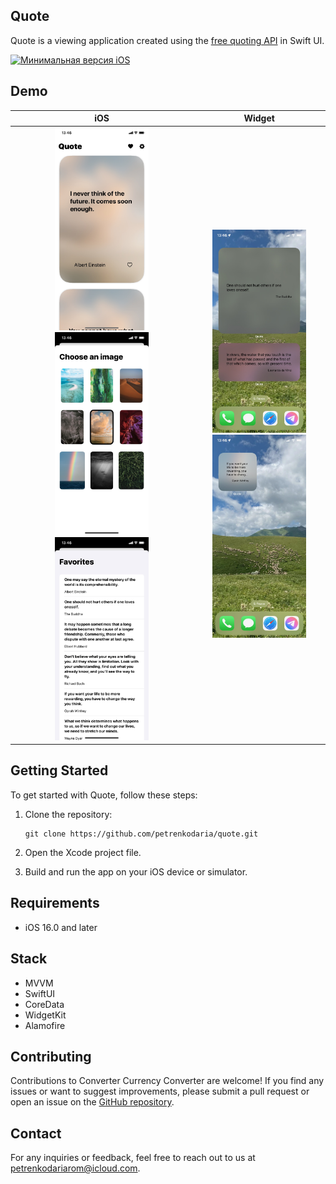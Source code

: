 ## Quote

Quote is a viewing application created using the [free quoting API](https://github.com/lukePeavey/quotable) in Swift UI.

  [![Минимальная версия iOS](https://img.shields.io/badge/iOS-16.0-blue.svg)](https://developer.apple.com/ios/)

## Demo
|                             iOS                              |                            Widget                            |
| :----------------------------------------------------------: | :----------------------------------------------------------: |
| <img src="./Screenshots/E2A4D1C8-AE28-42ED-B8E7-3E370A5AE8F6.jpeg" alt="E2A4D1C8-AE28-42ED-B8E7-3E370A5AE8F6" width="150" /> <img src="./Screenshots/BDDC4103-E204-40FD-B82B-D3025532A808.jpeg" alt="BDDC4103-E204-40FD-B82B-D3025532A808" width="150" /><img src="./Screenshots/7FCD8024-920A-487F-B89C-0F5AC1EF2888.jpeg" alt="7FCD8024-920A-487F-B89C-0F5AC1EF2888" width="150" /> | <img src="./Screenshots/48954645-0239-4F44-B985-5223CB7C8402.jpeg" alt="48954645-0239-4F44-B985-5223CB7C8402" width="150" /><img src="./Screenshots/B78C608C-3FA2-4497-9CF4-382691CFD4E1.jpeg" alt="B78C608C-3FA2-4497-9CF4-382691CFD4E1" width="150" /> |

## Getting Started

To get started with Quote, follow these steps:

1. Clone the repository:

   ```
   git clone https://github.com/petrenkodaria/quote.git
   ```

2. Open the Xcode project file.

3. Build and run the app on your iOS device or simulator.

## Requirements

- iOS 16.0 and later



## Stack

- MVVM
- SwiftUI
- CoreData
- WidgetKit
- Alamofire

## Contributing

Contributions to Converter Currency Converter are welcome! If you find any issues or want to suggest improvements, please submit a pull request or open an issue on the [GitHub repository](https://github.com/petrenkodaria/converter).

## Contact

For any inquiries or feedback, feel free to reach out to us at [petrenkodariarom@icloud.com](mailto:petrenkodariarom@icloud.com).
